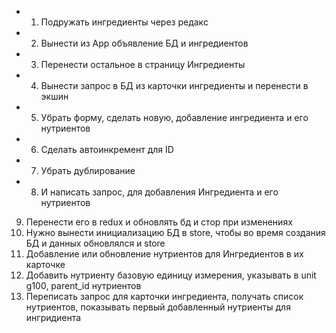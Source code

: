 - 1. Подружать ингредиенты через редакс
- 2. Вынести из App объявление БД и ингредиентов
- 3. Перенести остальное в страницу Ингредиенты
- 4. Вынести запрос в БД из карточки ингредиенты и перенести в экшин
- 5. Убрать форму, сделать новую, добавление ингредиента и его нутриентов
- 6. Сделать автоинкремент для ID
- 7. Убрать дублирование
- 8. И написать запрос, для добавления Ингредиента и его нутриентов
9. Перенести его в redux и обновлять бд и стор при изменениях
10. Нужно вынести инициализацию БД в store, чтобы во время создания БД и данных обновлялся и store
11. Добавление или обновление нутриентов для Ингредиентов в их карточке
12. Добавить нутриенту базовую единицу измерения, указывать в unit g100, parent_id нутриентов
13. Переписать запрос для карточки ингредиента, получать список нутриентов, показывать первый добавленный нутриенты для ингридиента

